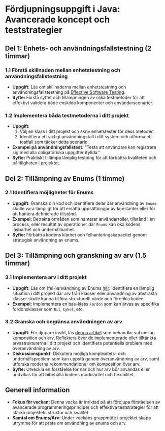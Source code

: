 # **Fördjupningsuppgift i Java: Avancerade koncept och teststrategier**

## **Del 1: Enhets- och användningsfallstestning (2 timmar)**

### **1.1 Förstå skillnaden mellan enhetstestning och användningsfallstestning**
- **Uppgift:** Läs om skillnaderna mellan enhetstestning och användningsfallstestning på [Effective Software Testing](https://www.effective-software-testing.com/use-case-vs-unit-testing).
- **Syfte:** Förstå syftet och tillämpningen av olika testmetoder för att effektivt validera både enskilda komponenter och användarscenarier.

### **1.2 Implementera båda testmetoderna i ditt projekt**
- **Uppgift:** 
  1. Välj en klass i ditt projekt och skriv enhetstester för dess metoder.
  2. Identifiera ett viktigt användningsfall i ditt system och utforma ett testfall som täcker detta scenario.
- **Exempel på användningsfallstest:** "Testa att användare kan registrera sig med alla obligatoriska uppgifter ifyllda."
- **Syfte:** Praktiskt tillämpa lämplig testning för att förbättra kvaliteten och pålitligheten i projektet.

## **Del 2: Tillämpning av Enums (1 timme)**

### **2.1 Identifiera möjligheter för Enums**
- **Uppgift:** Granska din kod och identifiera delar där användning av `Enums` skulle vara lämpligt för att ersätta uppsättningar av konstanter eller för att hantera definierade tillstånd.
- **Exempel:** Betrakta områden som hanterar användarroller, tillstånd i en process, eller resultat av operationer där `Enums` kan öka kodens läsbarhet och underhållbarhet.
- **Syfte:** Förbättra kodens klarhet och felhanteringskapacitet genom strategisk användning av enums.

## **Del 3: Tillämpning och granskning av arv (1.5 timmar)**

### **3.1 Implementera arv i ditt projekt**
- **Uppgift:** Läs om (fel-)användning av Enums [här](https://betterprogramming.pub/when-to-and-when-not-to-use-enums-in-java-8d6fb17ba978). Identifiera en lämplig situation i ditt projekt där arv från klasser eller användning av abstrakta klasser skulle kunna tillföra strukturellt värde och förenkla koden.
- **Exempel:** Implementera en bas-klass `Fordon` som kan ärvas av specifika fordonsklasser som `Bil`, `Cykel`, etc.

### **3.2 Granska och begränsa användningen av arv**
- **Uppgift:** För djupare insikt, läs [denna artikel](https://www.thoughtworks.com/insights/blog/composition-vs-inheritance-how-choose) som behandlar val mellan komposition och arv. Reflektera över de implementerade eller tilltänkta arvsstrukturerna i ditt projekt och identifiera potentiella problem med överanvändning av arv.
- **Diskussionspunkt:** Diskutera möjliga komplexitets- och underhållsproblem som kan uppstå genom överanvändning av arv, samt utforska moderna rekommendationer om komposition över arv.
- **Syfte:** Utveckla en förståelse för när och hur arv bör användas eller undvikas för att bibehålla kodens modularitet och flexibilitet.

## **Generell information**
- **Fokus för veckan:** Denna vecka är inriktad på att fördjupa förståelsen av avancerade programmeringsprinciper och effektiva teststrategier för att stärka projektets struktur och kvalitet.
- **Samtal om Enums/Arv:** Under veckans gruppmöte i projektet skapa utrymme för att prata om användning av enums och arv.
